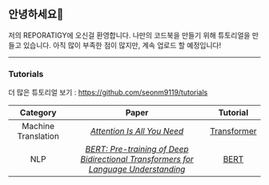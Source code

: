 ## 안녕하세요👋


저의 REPORATIGY에 오신걸 환영합니다. 나만의 코드북을 만들기 위해 튜토리얼을 만들고 있습니다. 아직 많이 부족한 점이 많지만, 계속 업로드 할 예정입니다! 

---
### Tutorials
더 많은 튜토리얼 보기 : https://github.com/seonm9119/tutorials

Category | Paper | Tutorial
:---: | :---: | :---:
Machine Translation| [_Attention Is All You Need_](https://arxiv.org/abs/1706.03762)| [Transformer](https://github.com/seonm9119/tutorials/blob/main/Transformer.ipynb)
NLP|[_BERT: Pre-training of Deep Bidirectional Transformers for Language Understanding_](https://arxiv.org/abs/1810.04805)|[BERT](https://github.com/seonm9119/tutorials/blob/main/BERT.ipynb)|







